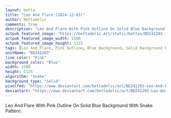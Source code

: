 ```yaml
---
layout: betta
title: "Leo And Flare (2024-12-03)"
author: Bettadelic
comments: true
description: "Leo And Flare With Pink Outline On Solid Blue Background With Snake Pattern."
actpub_featured_image: "https://bettadelic.art/static/bettas/BD241203.jpg"
actpub_featured_image_width: 1500
actpub_featured_image_height: 1125
tags: [Leo And Flare, Pink Outline, Blue Background, Solid Background Pattern, Snake Pattern, December 2024]
unitName: "BD241203"
line_color: "Pink"
background_color: "Blue"
width: 1500
height: 1125
algorithm: "Snake"
background_type: "Solid"
pixelfed: "https://www.deviantart.com/bettadelic/art/BD241203-Leo-And-Flare-2024-12-03-1129624018"
deviantart: "https://www.deviantart.com/bettadelic/art/BD241203-Leo-And-Flare-2024-12-03-1129624018"
---
```


Leo And Flare With Pink Outline On Solid Blue Background With Snake Pattern.
